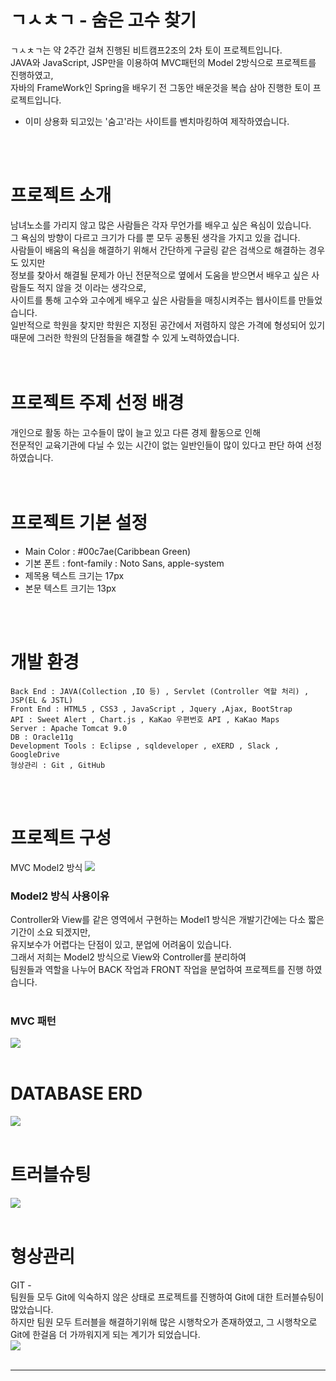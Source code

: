 
# ㄱㅅㅊㄱ - 숨은 고수 찾기
ㄱㅅㅊㄱ는 약 2주간 걸쳐 진행된 비트캠프2조의 2차 토이 프로젝트입니다. <br>
JAVA와 JavaScript, JSP만을 이용하여 MVC패턴의 Model 2방식으로 프로젝트를 진행하였고, <br>
자바의 FrameWork인 Spring을 배우기 전 그동안 배운것을 복습 삼아 진행한 토이 프로젝트입니다. <br>
* 이미 상용화 되고있는 '숨고'라는 사이트를 벤치마킹하여 제작하였습니다. <br>
<br>
<br>

# 프로젝트 소개
남녀노소를 가리지 않고 많은 사람들은 각자 무언가를 배우고 싶은 욕심이 있습니다. <br>
그 욕심의 방향이 다르고 크기가 다를 뿐 모두 공통된 생각을 가지고 있을 겁니다. <br>
사람들이 배움의 욕심을 해결하기 위해서 간단하게 구글링 같은 검색으로 해결하는 경우도 있지만 <br>
정보를 찾아서 해결될 문제가 아닌 전문적으로 옆에서 도움을 받으면서 배우고 싶은 사람들도 적지 않을 것 이라는 생각으로, <br>
사이트를 통해 고수와 고수에게 배우고 싶은 사람들을 매칭시켜주는 웹사이트를 만들었습니다. <br>
일반적으로 학원을 찾지만 학원은 지정된 공간에서 저렴하지 않은 가격에 형성되어 있기 때문에 그러한 학원의 단점들을 해결할 수 있게 노력하였습니다. <br>
<br>
<br>

# 프로젝트 주제 선정 배경
개인으로 활동 하는 고수들이 많이 늘고 있고 다른 경제 활동으로 인해 <br>
전문적인 교육기관에 다닐 수 있는 시간이 없는 일반인들이 많이 있다고 판단 하여 선정하였습니다. <br>
<br>
<br>

# 프로젝트 기본 설정
* Main Color : #00c7ae(Caribbean Green)
* 기본 폰트 : font-family : Noto Sans, apple-system
* 제목용 텍스트 크기는 17px
* 본문 텍스트 크기는 13px
<br>
<br>

# 개발 환경
```
Back End : JAVA(Collection ,IO 등) , Servlet (Controller 역할 처리) , JSP(EL & JSTL)
Front End : HTML5 , CSS3 , JavaScript , Jquery ,Ajax, BootStrap
API : Sweet Alert , Chart.js , KaKao 우편번호 API , KaKao Maps
Server : Apache Tomcat 9.0
DB : Oracle11g 
Development Tools : Eclipse , sqldeveloper , eXERD , Slack , GoogleDrive
형상관리 : Git , GitHub
```
<br>
<br>

# 프로젝트 구성
MVC Model2 방식
<img src="https://user-images.githubusercontent.com/76239872/124549561-475b5680-de6a-11eb-9329-8869b24fb1c4.png">
<br>

### Model2 방식 사용이유
Controller와 View를 같은 영역에서 구현하는 Model1 방식은 개발기간에는 다소 짧은 기간이 소요 되겠지만, <br>
유지보수가 어렵다는 단점이 있고, 분업에 어려움이 있습니다. <br>
그래서 저희는 Model2 방식으로 View와 Controller를 분리하여 <br>
팀원들과 역할을 나누어 BACK 작업과 FRONT 작업을 분업하여 프로젝트를 진행 하였습니다. <br>
<br>

### MVC 패턴
<img src="https://user-images.githubusercontent.com/76239872/124560293-9956a900-de77-11eb-912b-c8e561cd47e3.png">
<br>
<br>


# DATABASE ERD 
<img src="https://user-images.githubusercontent.com/76239872/124551498-2d6f4300-de6d-11eb-92d8-3b6f15f79480.png">
<br>
<br>

# 트러블슈팅
<img src="https://user-images.githubusercontent.com/76239872/124552585-b9359f00-de6e-11eb-9013-4d6a0f7bd633.png">
<br>
<br>

# 형상관리
GIT - <br>
팀원들 모두 Git에 익숙하지 않은 상태로 프로젝트를 진행하여 Git에 대한 트러블슈팅이 많았습니다. <br>
하지만 팀원 모두 트러블을 해결하기위해 많은 시행착오가 존재하였고, 그 시행착오로 Git에 한걸음 더 가까워지게 되는 계기가 되었습니다. <br>
<img src="https://user-images.githubusercontent.com/76239872/124552999-2cd7ac00-de6f-11eb-8ec3-2c7e65013b1e.png">
<br>
<br>

<hr>


